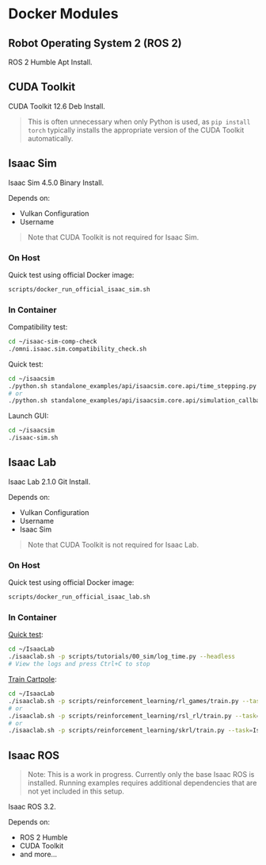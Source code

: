 # Docker Modules

## Robot Operating System 2 (ROS 2)

ROS 2 Humble Apt Install.

## CUDA Toolkit

CUDA Toolkit 12.6 Deb Install.

> This is often unnecessary when only Python is used, as `pip install torch` typically installs the appropriate version of the CUDA Toolkit automatically.

## Isaac Sim

Isaac Sim 4.5.0 Binary Install.

Depends on:
- Vulkan Configuration
- Username

> Note that CUDA Toolkit is not required for Isaac Sim.

### On Host

Quick test using official Docker image:

```sh
scripts/docker_run_official_isaac_sim.sh
```

### In Container

Compatibility test:

```sh
cd ~/isaac-sim-comp-check
./omni.isaac.sim.compatibility_check.sh
```

Quick test:

```sh
cd ~/isaacsim
./python.sh standalone_examples/api/isaacsim.core.api/time_stepping.py
# or
./python.sh standalone_examples/api/isaacsim.core.api/simulation_callbacks.py
```

Launch GUI:

```sh
cd ~/isaacsim
./isaac-sim.sh
```

## Isaac Lab

Isaac Lab 2.1.0 Git Install.

Depends on:
- Vulkan Configuration
- Username
- Isaac Sim

> Note that CUDA Toolkit is not required for Isaac Lab.

### On Host

Quick test using official Docker image:

```sh
scripts/docker_run_official_isaac_lab.sh
```

### In Container

[Quick test](https://isaac-sim.github.io/IsaacLab/main/source/deployment/docker.html#running-pre-built-isaac-lab-container):

```sh
cd ~/IsaacLab
./isaaclab.sh -p scripts/tutorials/00_sim/log_time.py --headless
# View the logs and press Ctrl+C to stop
```

[Train Cartpole](https://isaac-sim.github.io/IsaacLab/main/source/overview/reinforcement-learning/rl_existing_scripts.html):

```sh
cd ~/IsaacLab
./isaaclab.sh -p scripts/reinforcement_learning/rl_games/train.py --task=Isaac-Cartpole-v0 --headless
# or
./isaaclab.sh -p scripts/reinforcement_learning/rsl_rl/train.py --task=Isaac-Cartpole-v0 --headless
# or
./isaaclab.sh -p scripts/reinforcement_learning/skrl/train.py --task=Isaac-Cartpole-v0 --headless
```

## Isaac ROS

> Note: This is a work in progress. Currently only the base Isaac ROS is installed. Running examples requires additional dependencies that are not yet included in this setup.

Isaac ROS 3.2.

Depends on:
- ROS 2 Humble
- CUDA Toolkit
- and more...
